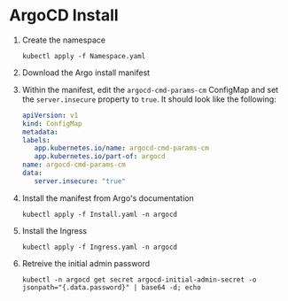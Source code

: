 # ArgoCD Install

1. Create the namespace
   ```
   kubectl apply -f Namespace.yaml
   ```

1. Download the Argo install manifest

1. Within the manifest, edit the `argocd-cmd-params-cm` ConfigMap and set the `server.insecure` property to `true`. It should look like the following:
   ```yaml
   apiVersion: v1
   kind: ConfigMap
   metadata:
   labels:
      app.kubernetes.io/name: argocd-cmd-params-cm
      app.kubernetes.io/part-of: argocd
   name: argocd-cmd-params-cm
   data:
      server.insecure: "true"
   ```

1. Install the manifest from Argo's documentation
   ```
   kubectl apply -f Install.yaml -n argocd
   ```

1. Install the Ingress
   ```
   kubectl apply -f Ingress.yaml -n argocd
   ```

1. Retreive the initial admin password
   ```
   kubectl -n argocd get secret argocd-initial-admin-secret -o jsonpath="{.data.password}" | base64 -d; echo
   ```